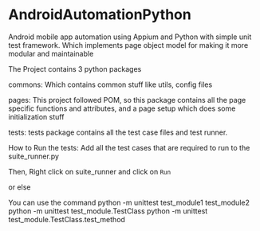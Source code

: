 # AndroidAutomationPython
Android mobile app automation using Appium and Python with simple unit test framework. 
Which implements page object model for making it more modular and maintainable


The Project contains 3 python packages

commons:
Which contains common stuff like utils, config files

pages:
This project followed POM, so this package contains all the page specific functions and attributes, 
and a page setup which does some initialization stuff

tests:
tests package contains all the test case files and test runner.

How to Run the tests:
Add all the test cases that are required to run to the suite_runner.py

Then, Right click on suite_runner and click on `Run`

or else

You can use the command 
python -m unittest test_module1 test_module2
python -m unittest test_module.TestClass
python -m unittest test_module.TestClass.test_method
